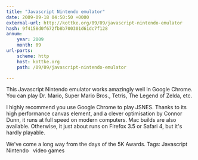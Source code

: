 ```yaml
---
title: "Javascript Nintendo emulator"
date: 2009-09-18 04:50:50 +0000
external-url: http://kottke.org/09/09/javascript-nintendo-emulator
hash: 9f4158d0f672fb8b700301d61dc7f128
annum:
    year: 2009
    month: 09
url-parts:
    scheme: http
    host: kottke.org
    path: /09/09/javascript-nintendo-emulator

---
```


This Javascript Nintendo emulator works amazingly well in Google Chrome. You can play Dr. Mario, Super Mario Bros., Tetris, The Legend of Zelda, etc.


I highly recommend you use Google Chrome to play JSNES. Thanks to its high performance canvas element, and a clever optimisation by Connor Dunn, it runs at full speed on modern computers. Mac builds are also available. Otherwise, it just about runs on Firefox 3.5 or Safari 4, but it's hardly playable.


We've come a long way from the days of the 5K Awards.
 Tags: Javascript   Nintendo   video games
